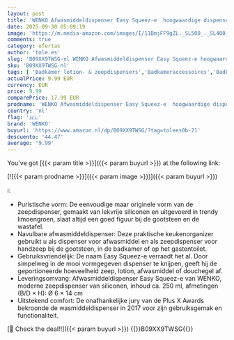 ```yaml
---
layout: post
title: 'WENKO Afwasmiddeldispenser Easy Squeez-e  hoogwaardige dispenser voor afwasmiddel in de keuken  eenvoudige dosering  zeepdispenser van lekvrije siliconen  inhoud 250 ml  Ø 6 × 14 cm  limoengroen'
date: 2025-09-30 05:09:19
image: 'https://m.media-amazon.com/images/I/11BmjFF9gZL._SL500_._SL400_.jpg'
comments: true
category: ofertas
author: 'tole.es'
slug: 'B09XX9TWSG-nl WENKO Afwasmiddeldispenser Easy Squeez-e hoogwaardige...'
sku: 'B09XX9TWSG-nl'
tags: [ 'Badkamer lotion- & zeepdispensers','Badkameraccessoires','Badkamerartikelen','Houders, dispensers & opbergproducten','Wonen & keuken','wenko','🇳🇱', ]
actualPrice: 9.99 EUR
currency: EUR
price: 9.99
comparePrice: 17.99 EUR
prodname: 'WENKO Afwasmiddeldispenser Easy Squeez-e  hoogwaardige dispenser voor afwasmiddel in de keuken  eenvoudige dosering  zeepdispenser van lekvrije siliconen  inhoud 250 ml  Ø 6 × 14 cm  limoengroen'
country: 'nl'
flag: '🇳🇱'
brand: 'WENKO'
buyurl: 'https://www.amazon.nl/dp/B09XX9TWSG/?tag=tolees0b-21'
descuento: '44.47'
average: '9.99'
---
```


You've got [{{< param title >}}]({{< param buyurl >}}) at the following link:

[![{{< param prodname >}}]({{< param image >}})]({{< param buyurl >}})

ℹ️:

- Puristische vorm: De eenvoudige maar originele vorm van de zeepdispenser, gemaakt van lekvrije siliconen en uitgevoerd in trendy limoengroen, slaat altijd een goed figuur bij de gootsteen en de wastafel.
- Navulbare afwasmiddeldispenser: Deze praktische keukenorganizer gebruikt u als dispenser voor afwasmiddel en als zeepdispenser voor handzeep bij de gootsteen, in de badkamer of op het gastentoilet.
- Gebruiksvriendelijk: De naam Easy Squeez-e verraadt het al. Door simpelweg in de mooi vormgegeven dispenser te knijpen, geeft hij de geportioneerde hoeveelheid zeep, lotion, afwasmiddel of douchegel af.
- Leveringsomvang: Afwasmiddeldispenser Easy Squeez-e van WENKO, moderne zeepdispenser van siliconen, inhoud ca. 250 ml, afmetingen (B/D × H): Ø 6 × 14 cm
- Uitstekend comfort: De onafhankelijke jury van de Plus X Awards bekroonde de wasmiddeldispenser in 2017 voor zijn gebruiksgemak en functionaliteit.

[🛒 Check the deal!!]({{< param buyurl >}})
{{<world>}}B09XX9TWSG{{</world>}}
